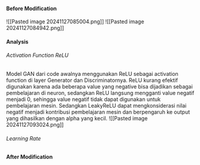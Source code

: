 #### Before Modification
![[Pasted image 20241127085004.png]]
![[Pasted image 20241127084942.png]]

#### Analysis

###### Activation Function ReLU
Model GAN dari code awalnya menggunakan ReLU sebagai activation function di layer Generator dan Discriminatornya. ReLU kurang efektif digunakan karena ada beberapa value yang negative bisa dijadikan sebagai pembelajaran di neuron, sedangkan ReLU langsung mengganti value negatif menjadi 0, sehingga value negatif tidak dapat digunakan untuk pembelajaran mesin. Sedangkan LeakyReLU dapat mengkonsiderasi nilai negatif menjadi kontribusi pembelajaran mesin dan berpengaruh ke output yang dihasilkan dengan alpha yang kecil. 
![[Pasted image 20241127093024.png]]

###### Learning Rate

#### After Modification



